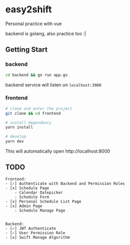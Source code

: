 # easy2shift

Personal practice with vue 

backend is golang, also practice too :|

## Getting Start

### backend
```bash
cd backend && go run app.go
```

backend service will listen on `localhost:3000`

### frontend 
```bash
# clone and enter the project
git clone && cd frontend

# install dependency
yarn install

# develop
yarn dev
```

This will automatically open http://localhost:8000



## TODO
```
Frontend:
- [✓] Authenticate with Backend and Permission Roles
- [x] Schedule Page
    - Calendar Datepicker
    - Schedule Form
- [x] Personal Schedule List Page 
- [x] Admin Page 
    - Schedule Manage Page


Backend:
- [✓] JWT Authenticate
- [✓] User Permission Role
- [x] Swift Manage Algorithm
```
